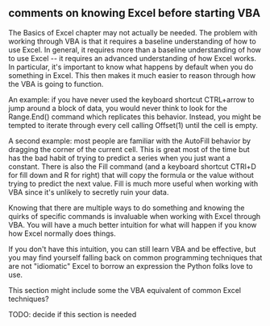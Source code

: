 ## comments on knowing Excel before starting VBA

The Basics of Excel chapter may not actually be needed.  The problem with working through VBA is that it requires a baseline understanding of how to use Excel.  In general, it requires more than a baseline understanding of how to use Excel -- it requires an advanced understanding of how Excel works.   In particular, it's important to know what happens by default when you do something in Excel.  This then makes it much easier to reason through how the VBA is going to function.

An example: if you have never used the keyboard shortcut CTRL+arrow to jump around a block of data, you would never think to look for the Range.End() command which replicates this behavior.  Instead, you  might be tempted to iterate through every cell calling Offset(1) until the cell is empty.

A second example: most people are familiar with the AutoFill behavior by dragging the corner of the current cell.  This is great most of the time but has the bad habit of trying to predict a series when you just want a constant.  There is also the Fill command (and a keyboard shortcut CTRl+D for fill down and R for right) that will copy the formula or the value without trying to predict the next value.  Fill is much more useful when working with VBA since it's unlikely to secretly ruin your data.

Knowing that there are multiple ways to do something and knowing the quirks of specific commands is invaluable when working with Excel through VBA.  You will have a much better intuition for what will happen if you know how Excel normally does things.

If you don't have this intuition, you can still learn VBA and be effective, but you may find yourself falling back on common programming techniques that are not "idiomatic" Excel to borrow an expression the Python folks love to use.

This section might include some the VBA equivalent of common Excel techniques?

TODO: decide if this section is needed
